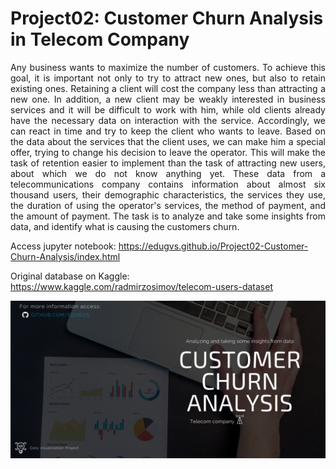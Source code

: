 # Project02: Customer Churn Analysis in Telecom Company

<div align="justify">Any business wants to maximize the number of customers. To achieve this goal, it is important not only to try to attract new ones, but also to retain existing ones. Retaining a client will cost the company less than attracting a new one. In addition, a new client may be weakly interested in business services and it will be difficult to work with him, while old clients already have the necessary data on interaction with the service. Accordingly, we can react in time and try to keep the client who wants to leave. Based on the data about the services that the client uses, we can make him a special offer, trying to change his decision to leave the operator. This will make the task of retention easier to implement than the task of attracting new users, about which we do not know anything yet. These data from a telecommunications company contains information about almost six thousand users, their demographic characteristics, the services they use, the duration of using the operator's services, the method of payment, and the amount of payment. The task is to analyze and take some insights from data, and identify what is causing the customers churn.
</div>


Access jupyter notebook: https://edugvs.github.io/Project02-Customer-Churn-Analysis/index.html


Original database on Kaggle: https://www.kaggle.com/radmirzosimov/telecom-users-dataset

![GitHub Logo](img/readme.png)

